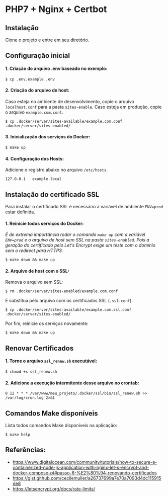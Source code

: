 # PHP7 + Nginx + Certbot

## Instalação

Clone o projeto e entre em seu diretório.

## Configuração inicial

#### 1. Criação do arquivo .env baseado no exemplo:

```console
$ cp .env.example .env
```

#### 2. Criação do arquivo de host:

Caso esteja no ambiente de desenvolvimento, copie o arquivo `localhost.conf` para a pasta `sites-enable`. Caso esteja em produção, copie o arquivo `example.com.conf`.

```console
$ cp .docker/server/sites-available/example.com.conf .docker/server/sites-enabled/
```

#### 3. Inicialização dos serviços do Docker:

```console
$ make up
```

#### 4. Configuração dos Hosts:

Adicione o registro abaixo no arquivo `/etc/hosts`.

```console
127.0.0.1   example.local
```

## Instalação do certificado SSL

Para instalar o certificado SSL é necessário a variável de ambiente `ENV=prod` estar definida.

#### 1. Reinicie todos serviços do Docker:

_É de extrema importância rodar o comando `make up` com a variável `ENV=prod` e o arquivo de host sem SSL na pasta `sites-enabled`. Pois a geração do certificado pelo Let's Encrypt exige um teste com o domínio sem o redirect para HTTPS._

```console
$ make down && make up
```

#### 2. Arquivo de host com o SSL:

Remova o arquivo sem SSL:

```console
$ rm .docker/server/sites-enabled/example.com.conf
```

E substitua pelo arquivo com os certificados SSL (`.ssl.conf`).

```console
$ cp .docker/server/sites-available/example.com.ssl.conf .docker/server/sites-enabled/
```

Por fim, reinicie os serviços novamente:

```console
$ make down && make up
```

## Renovar Certificados

#### 1. Torne o arquivo `ssl_renew.sh` executável:

```console
$ chmod +x ssl_renew.sh
```

#### 2. Adicione a execução intermitente desse arquivo no crontab:

```console
0 12 * * * /var/www/meu_projeto/.docker/ssl/bin/ssl_renew.sh >> /var/log/cron.log 2>&1
```

## Comandos Make disponíveis

Lista todos comandos Make disponíveis na aplicação:

```console
$ make help
```

## Referências:

- https://www.digitalocean.com/community/tutorials/how-to-secure-a-containerized-node-js-application-with-nginx-let-s-encrypt-and-docker-compose-pt#passo-6-%E2%80%94-renovando-certificados
- https://gist.github.com/cecilemuller/a26737699a7e70a7093d4dc115915de8
- https://letsencrypt.org/docs/rate-limits/
